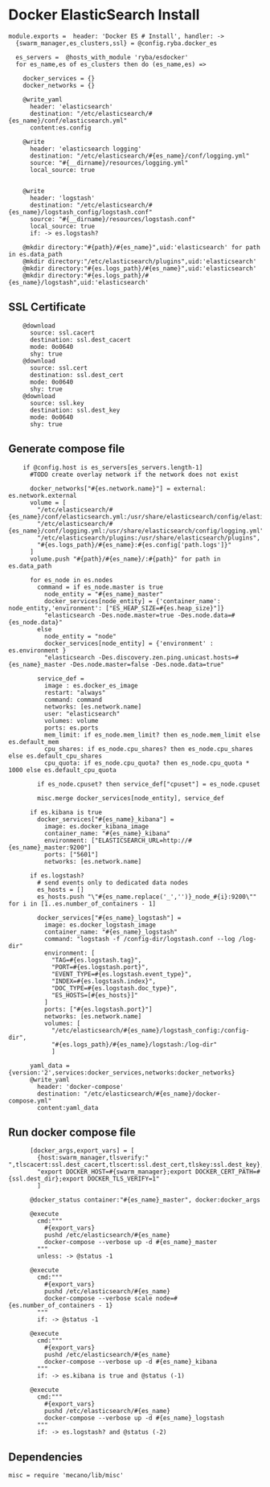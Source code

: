# Docker ElasticSearch Install

    module.exports =  header: 'Docker ES # Install', handler: ->
      {swarm_manager,es_clusters,ssl} = @config.ryba.docker_es

      es_servers =  @hosts_with_module 'ryba/esdocker'
      for es_name,es of es_clusters then do (es_name,es) =>
  
        docker_services = {}
        docker_networks = {}
        
        @write_yaml
          header: 'elasticsearch'
          destination: "/etc/elasticsearch/#{es_name}/conf/elasticsearch.yml"
          content:es.config

        @write
          header: 'elasticsearch logging'
          destination: "/etc/elasticsearch/#{es_name}/conf/logging.yml"
          source: "#{__dirname}/resources/logging.yml"
          local_source: true


        @write
          header: 'logstash'
          destination: "/etc/elasticsearch/#{es_name}/logstash_config/logstash.conf"
          source: "#{__dirname}/resources/logstash.conf"
          local_source: true
          if: -> es.logstash?

        @mkdir directory:"#{path}/#{es_name}",uid:'elasticsearch' for path in es.data_path
        @mkdir directory:"/etc/elasticsearch/plugins",uid:'elasticsearch'
        @mkdir directory:"#{es.logs_path}/#{es_name}",uid:'elasticsearch'
        @mkdir directory:"#{es.logs_path}/#{es_name}/logstash",uid:'elasticsearch'

## SSL Certificate
        
        @download
          source: ssl.cacert
          destination: ssl.dest_cacert
          mode: 0o0640
          shy: true
        @download
          source: ssl.cert
          destination: ssl.dest_cert
          mode: 0o0640
          shy: true
        @download
          source: ssl.key
          destination: ssl.dest_key
          mode: 0o0640
          shy: true

## Generate compose file
      
        if @config.host is es_servers[es_servers.length-1]
          #TODO create overlay network if the network does not exist

          docker_networks["#{es.network.name}"] = external: es.network.external
          volume = [
            "/etc/elasticsearch/#{es_name}/conf/elasticsearch.yml:/usr/share/elasticsearch/config/elasticsearch.yml",
            "/etc/elasticsearch/#{es_name}/conf/logging.yml:/usr/share/elasticsearch/config/logging.yml",
            "/etc/elasticsearch/plugins:/usr/share/elasticsearch/plugins",
            "#{es.logs_path}/#{es_name}:#{es.config['path.logs']}"
          ]
          volume.push "#{path}/#{es_name}/:#{path}" for path in es.data_path

          for es_node in es.nodes
            command = if es_node.master is true
              node_entity = "#{es_name}_master"
              docker_services[node_entity] = {'container_name': node_entity,'environment': ["ES_HEAP_SIZE=#{es.heap_size}"]}
              "elasticsearch -Des.node.master=true -Des.node.data=#{es_node.data}"
            else
              node_entity = "node"
              docker_services[node_entity] = {'environment' : es.environment }
              "elasticsearch -Des.discovery.zen.ping.unicast.hosts=#{es_name}_master -Des.node.master=false -Des.node.data=true"

            service_def = 
              image : es.docker_es_image
              restart: "always"
              command: command
              networks: [es.network.name]
              user: "elasticsearch"
              volumes: volume
              ports: es.ports
              mem_limit: if es_node.mem_limit? then es_node.mem_limit else es.default_mem
              cpu_shares: if es_node.cpu_shares? then es_node.cpu_shares else es.default_cpu_shares
              cpu_quota: if es_node.cpu_quota? then es_node.cpu_quota * 1000 else es.default_cpu_quota

            if es_node.cpuset? then service_def["cpuset"] = es_node.cpuset

            misc.merge docker_services[node_entity], service_def

          if es.kibana is true
            docker_services["#{es_name}_kibana"] = 
              image: es.docker_kibana_image
              container_name: "#{es_name}_kibana"
              environment: ["ELASTICSEARCH_URL=http://#{es_name}_master:9200"]
              ports: ["5601"]
              networks: [es.network.name]

          if es.logstash?
            # send events only to dedicated data nodes
            es_hosts = []
            es_hosts.push "\"#{es_name.replace('_','')}_node_#{i}:9200\"" for i in [1..es.number_of_containers - 1]
            
            docker_services["#{es_name}_logstash"] = 
              image: es.docker_logstash_image
              container_name: "#{es_name}_logstash"
              command: "logstash -f /config-dir/logstash.conf --log /log-dir"
              environment: [
                "TAG=#{es.logstash.tag}",
                "PORT=#{es.logstash.port}",
                "EVENT_TYPE=#{es.logstash.event_type}",
                "INDEX=#{es.logstash.index}",
                "DOC_TYPE=#{es.logstash.doc_type}",
                "ES_HOSTS=[#{es_hosts}]"
              ]
              ports: ["#{es.logstash.port}"]
              networks: [es.network.name]
              volumes: [
                "/etc/elasticsearch/#{es_name}/logstash_config:/config-dir",
                "#{es.logs_path}/#{es_name}/logstash:/log-dir"
                ]
          
          yaml_data = {version:'2',services:docker_services,networks:docker_networks}
          @write_yaml
            header: 'docker-compose'
            destination: "/etc/elasticsearch/#{es_name}/docker-compose.yml"
            content:yaml_data

## Run docker compose file

          [docker_args,export_vars] = [
            {host:swarm_manager,tlsverify:" ",tlscacert:ssl.dest_cacert,tlscert:ssl.dest_cert,tlskey:ssl.dest_key},
            "export DOCKER_HOST=#{swarm_manager};export DOCKER_CERT_PATH=#{ssl.dest_dir};export DOCKER_TLS_VERIFY=1"
            ]
        
          @docker_status container:"#{es_name}_master", docker:docker_args
          
          @execute
            cmd:"""
              #{export_vars}
              pushd /etc/elasticsearch/#{es_name}
              docker-compose --verbose up -d #{es_name}_master
            """
            unless: -> @status -1

          @execute
            cmd:"""
              #{export_vars}
              pushd /etc/elasticsearch/#{es_name}
              docker-compose --verbose scale node=#{es.number_of_containers - 1}
            """
            if: -> @status -1

          @execute
            cmd:"""
              #{export_vars}
              pushd /etc/elasticsearch/#{es_name}
              docker-compose --verbose up -d #{es_name}_kibana
            """
            if: -> es.kibana is true and @status (-1)

          @execute
            cmd:"""
              #{export_vars}
              pushd /etc/elasticsearch/#{es_name}
              docker-compose --verbose up -d #{es_name}_logstash
            """
            if: -> es.logstash? and @status (-2)
          


## Dependencies

    misc = require 'mecano/lib/misc'
  